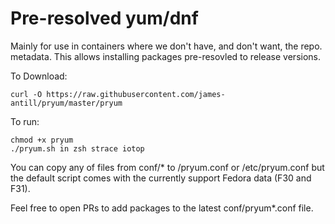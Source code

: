 Pre-resolved yum/dnf
====================

Mainly for use in containers where we don't have, and don't want, the repo.
metadata. This allows installing packages pre-resovled to release versions.

To Download:

    curl -O https://raw.githubusercontent.com/james-antill/pryum/master/pryum

To run:

    chmod +x pryum
    ./pryum.sh in zsh strace iotop

You can copy any of files from conf/* to /pryum.conf or /etc/pryum.conf but
the default script comes with the currently support Fedora data (F30 and F31).

Feel free to open PRs to add packages to the latest conf/pryum*.conf file.

